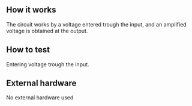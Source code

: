 <!---

This file is used to generate your project datasheet. Please fill in the information below and delete any unused
sections.

You can also include images in this folder and reference them in the markdown. Each image must be less than
512 kb in size, and the combined size of all images must be less than 1 MB.
-->

## How it works

The circuit works by a voltage entered trough the input, and an amplified voltage is obtained at the output.

## How to test

Entering voltage trough the input.

## External hardware

No external hardware used

